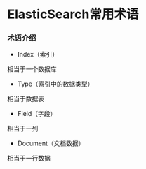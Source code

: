 # ElasticSearch常用术语


### 术语介绍

* Index（索引）

相当于一个数据库

* Type（索引中的数据类型）

相当于数据表

* Field（字段）

相当于一列

* Document（文档数据）

相当于一行数据
